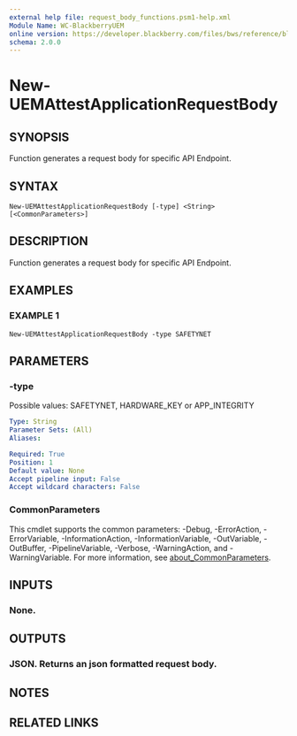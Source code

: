 ```yaml
---
external help file: request_body_functions.psm1-help.xml
Module Name: WC-BlackberryUEM
online version: https://developer.blackberry.com/files/bws/reference/blackberry_uem_12_18_rest/resource_Users.html#resource_Users_sendUserDeviceCommand_POST
schema: 2.0.0
---
```


# New-UEMAttestApplicationRequestBody

## SYNOPSIS
Function generates a request body for specific API Endpoint.

## SYNTAX

```
New-UEMAttestApplicationRequestBody [-type] <String> [<CommonParameters>]
```

## DESCRIPTION
Function generates a request body for specific API Endpoint.

## EXAMPLES

### EXAMPLE 1
```
New-UEMAttestApplicationRequestBody -type SAFETYNET
```

## PARAMETERS

### -type
Possible values: SAFETYNET, HARDWARE_KEY or APP_INTEGRITY

```yaml
Type: String
Parameter Sets: (All)
Aliases:

Required: True
Position: 1
Default value: None
Accept pipeline input: False
Accept wildcard characters: False
```

### CommonParameters
This cmdlet supports the common parameters: -Debug, -ErrorAction, -ErrorVariable, -InformationAction, -InformationVariable, -OutVariable, -OutBuffer, -PipelineVariable, -Verbose, -WarningAction, and -WarningVariable. For more information, see [about_CommonParameters](http://go.microsoft.com/fwlink/?LinkID=113216).

## INPUTS

### None.
## OUTPUTS

### JSON. Returns an json formatted request body.
## NOTES

## RELATED LINKS

